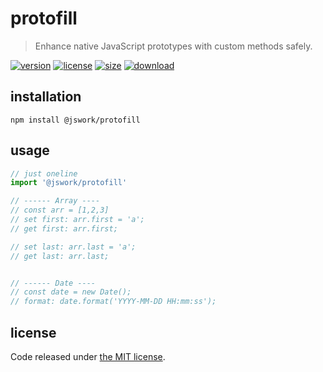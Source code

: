 # protofill
> Enhance native JavaScript prototypes with custom methods safely.

[![version][version-image]][version-url]
[![license][license-image]][license-url]
[![size][size-image]][size-url]
[![download][download-image]][download-url]

## installation
```shell
npm install @jswork/protofill
```

## usage
```js
// just oneline
import '@jswork/protofill'

// ------ Array ---- 
// const arr = [1,2,3]
// set first: arr.first = 'a';
// get first: arr.first;

// set last: arr.last = 'a';
// get last: arr.last;


// ------ Date ----
// const date = new Date();
// format: date.format('YYYY-MM-DD HH:mm:ss');
```

## license
Code released under [the MIT license](https://github.com/afeiship/protofill/blob/master/LICENSE.txt).

[version-image]: https://img.shields.io/npm/v/@jswork/protofill
[version-url]: https://npmjs.org/package/@jswork/protofill

[license-image]: https://img.shields.io/npm/l/@jswork/protofill
[license-url]: https://github.com/afeiship/protofill/blob/master/LICENSE.txt

[size-image]: https://img.shields.io/bundlephobia/minzip/@jswork/protofill
[size-url]: https://github.com/afeiship/protofill/blob/master/dist/protofill.min.js

[download-image]: https://img.shields.io/npm/dm/@jswork/protofill
[download-url]: https://www.npmjs.com/package/@jswork/protofill
